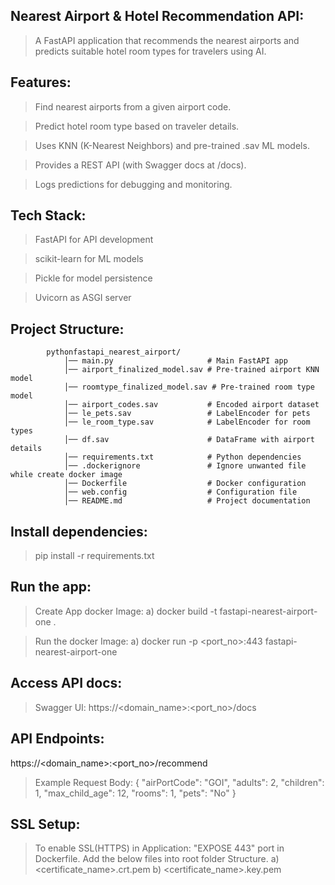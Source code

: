 Nearest Airport & Hotel Recommendation API:
------------------------------------------

> A FastAPI application that recommends the nearest airports and predicts suitable hotel room types for travelers using AI.

Features:
--------

> Find nearest airports from a given airport code.

> Predict hotel room type based on traveler details.

> Uses KNN (K-Nearest Neighbors) and pre-trained .sav ML models.

> Provides a REST API (with Swagger docs at /docs).

> Logs predictions for debugging and monitoring.

Tech Stack:
----------

> FastAPI for API development

> scikit-learn for ML models

> Pickle for model persistence

> Uvicorn as ASGI server

Project Structure:
----------------- 

			pythonfastapi_nearest_airport/
				│── main.py                     # Main FastAPI app  
				│── airport_finalized_model.sav # Pre-trained airport KNN model  
				│── roomtype_finalized_model.sav # Pre-trained room type model  
				│── airport_codes.sav           # Encoded airport dataset  
				│── le_pets.sav                 # LabelEncoder for pets  
				│── le_room_type.sav            # LabelEncoder for room types  
				│── df.sav                      # DataFrame with airport details  
				│── requirements.txt            # Python dependencies  
				│── .dockerignore				# Ignore unwanted file while create docker image
				│── Dockerfile					# Docker configuration
				│── web.config					# Configuration file
				│── README.md                   # Project documentation  
				
Install dependencies:
--------------------

> pip install -r requirements.txt

Run the app:
-----------

> Create App docker Image:
	a) docker build -t fastapi-nearest-airport-one .
	
> Run the docker Image:
	a) docker run -p <port_no>:443 fastapi-nearest-airport-one
	

Access API docs:
---------------

> Swagger UI: https://<domain_name>:<port_no>/docs

API Endpoints:
-------------

https://<domain_name>:<port_no>/recommend

> Example Request Body:
	{
	  "airPortCode": "GOI",
	  "adults": 2,
	  "children": 1,
	  "max_child_age": 12,
	  "rooms": 1,
	  "pets": "No"
	}
	
SSL Setup:
---------

> To enable SSL(HTTPS) in Application: "EXPOSE 443" port in Dockerfile.
> Add the below files into root folder Structure.
	a) <certificate_name>.crt.pem
	b) <certificate_name>.key.pem